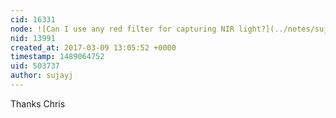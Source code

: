 ```yaml
---
cid: 16331
node: ![Can I use any red filter for capturing NIR light?](../notes/sujayj/03-08-2017/can-i-use-any-red-filter-for-capturing-nir-light)
nid: 13991
created_at: 2017-03-09 13:05:52 +0000
timestamp: 1489064752
uid: 503737
author: sujayj
---
```


Thanks Chris 